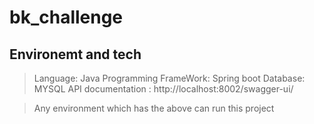 # bk_challenge

## Environemt and tech

> Language: Java Programming
> FrameWork: Spring boot
> Database: MYSQL
> API documentation : http://localhost:8002/swagger-ui/

> Any environment which has the above can run this project

